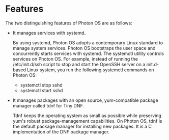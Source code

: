 # Features

The two distinguishing features of Photon OS are as follows:

- It manages services with systemd. 
    
    By using systemd, Photon OS adopts a contemporary Linux standard to manage system services. Photon OS bootstraps the user space and concurrently starts services with systemd. The systemctl utility controls services on Photon OS. For example, instead of running the /etc/init.d/ssh script to stop and start the OpenSSH server on a init.d-based Linux system, you run the following systemctl commands on Photon OS: 
        
    - systemctl stop sshd
    - systemctl start sshd


- It manages packages with an open source, yum-compatible package manager called tdnf for Tiny DNF.
    
    Tdnf keeps the operating system as small as possible while preserving yum's robust package-management capabilities. On Photon OS, tdnf is the default package manager for installing new packages. It is a C implementation of the DNF package manager. 
